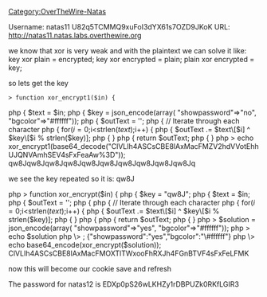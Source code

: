 [Category:OverTheWire-Natas](/Category:OverTheWire-Natas "wikilink")

Username: natas11 U82q5TCMMQ9xuFoI3dYX61s7OZD9JKoK URL:
<http://natas11.natas.labs.overthewire.org>

we know that xor is very weak and with the plaintext we can solve it
like: key xor plain = encrypted; key xor encrypted = plain; plain xor
encrypted = key;

so lets get the key

`> function xor_encrypt1($in) {  `

php { $text = $in; php { $key = json_encode(array(
"showpassword"=\>"no", "bgcolor"=\>"\#ffffff")); php { $outText = '';
php { // Iterate through each character php {
for($i=0;$i\<strlen($text);$i++) { php { $outText .= $text\[$i\] ^
$key\[$i % strlen($key)\]; php { } php { return $outText; php { } php \>
echo
xor_encrypt1(base64_decode("ClVLIh4ASCsCBE8lAxMacFMZV2hdVVotEhhUJQNVAmhSEV4sFxFeaAw%3D"));
qw8Jqw8Jqw8Jqw8Jqw8Jqw8Jqw8Jqw8Jqw8Jqw8Jq

we see the key repeated so it is: qw8J

php \> function xor_encrypt($in) { php { $key = "qw8J"; php { $text =
$in; php { $outText = ''; php { php { // Iterate through each character
php { for($i=0;$i\<strlen($text);$i++) { php { $outText .= $text\[$i\] ^
$key\[$i % strlen($key)\]; php { } php { php { return $outText; php { }
php \> $solution = json_encode(array( "showpassword"=\>"yes",
"bgcolor"=\>"\#ffffff")); php \> echo $solution php \> ;
{"showpassword":"yes","bgcolor":"\#ffffff"} php \> echo
base64_encode(xor_encrypt($solution));
ClVLIh4ASCsCBE8lAxMacFMOXTlTWxooFhRXJh4FGnBTVF4sFxFeLFMK

now this will become our cookie save and refresh

The password for natas12 is EDXp0pS26wLKHZy1rDBPUZk0RKfLGIR3